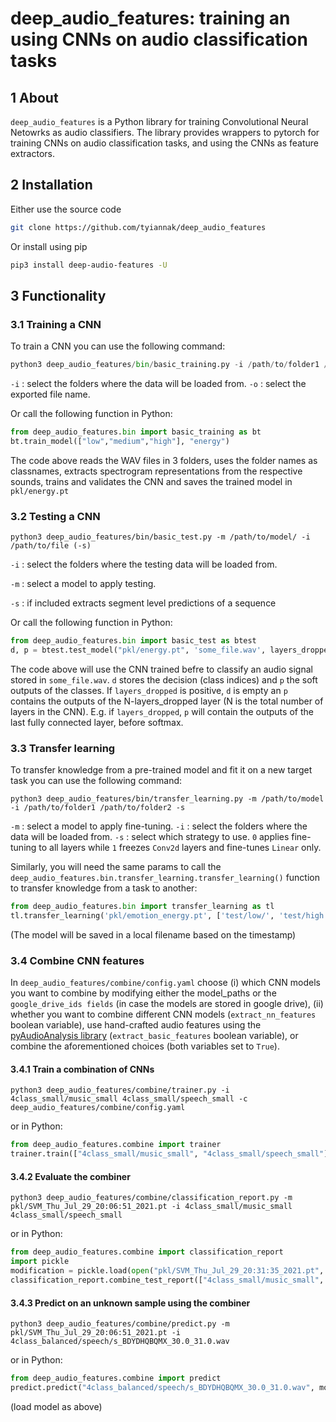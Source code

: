
# deep_audio_features: training an using CNNs on audio classification tasks 
## 1 About
`deep_audio_features` is a Python library for training Convolutional Neural Netowrks 
as audio classifiers. The library provides wrappers to pytorch for training CNNs
on audio classification tasks, and using the CNNs as feature extractors. 

## 2 Installation
Εither use the source code

```bash
git clone https://github.com/tyiannak/deep_audio_features
```

Or install using pip
```bash
pip3 install deep-audio-features -U 
```


## 3 Functionality

### 3.1 Training a CNN

To train a CNN you can use the following command:
```python
python3 deep_audio_features/bin/basic_training.py -i /path/to/folder1 /path/to/folder2
```
`-i` : select the folders where the data will be loaded from.
`-o` : select the exported file name.

Or call the following function in Python:
```python
from deep_audio_features.bin import basic_training as bt
bt.train_model(["low","medium","high"], "energy")
```
The code above reads the WAV files in 3 folders, uses the folder names as classnames, extracts 
spectrogram representations from the respective sounds, trains and validates the CNN and saves the 
trained model in `pkl/energy.pt`

### 3.2 Testing a CNN

```
python3 deep_audio_features/bin/basic_test.py -m /path/to/model/ -i /path/to/file (-s)
```
`-i` : select the folders  where the testing data will be loaded from.

`-m` : select a model to apply testing.

`-s`  : if included extracts segment level predictions of a sequence

Or call the following function in Python:
```python
from deep_audio_features.bin import basic_test as btest
d, p = btest.test_model("pkl/energy.pt", 'some_file.wav', layers_dropped=0, test_segmentation=False)
```
The code above will use the CNN trained befre to classify an audio signal stored in `some_file.wav`.
`d` stores the decision (class indices) and `p` the soft outputs of the classes. 
If `layers_dropped` is positive, `d` is empty an `p` contains the outputs of the N-layers_dropped layer (N is the total number of layers in the CNN).
E.g. if `layers_dropped`, `p` will contain the outputs of the last fully connected layer, before softmax.

### 3.3 Transfer learning 

To transfer knowledge from a pre-trained model and fit it on a new target task you can use the following command:
```
python3 deep_audio_features/bin/transfer_learning.py -m /path/to/model -i /path/to/folder1 /path/to/folder2 -s
```
`-m` : select a model to apply fine-tuning.
`-i` : select the folders where the data will be loaded from.
`-s` : select which strategy to use. `0` applies fine-tuning to all layers 
while `1` freezes `Conv2d` layers and fine-tunes `Linear` only.

Similarly, you will need the same params to call the `deep_audio_features.bin.transfer_learning.transfer_learning()` 
function to transfer knowledge from a task to another:
```python
from deep_audio_features.bin import transfer_learning as tl
tl.transfer_learning('pkl/emotion_energy.pt', ['test/low/', 'test/high'] , strategy=0)
```
(The model will be saved in a local filename based on the timestamp)

### 3.4 Combine CNN features

In `deep_audio_features/combine/config.yaml` choose 
(i) which CNN models you want to combine by 
modifying either the model_paths or the 
`google_drive_ids fields` (in case the models are stored in google drive),
 (ii) whether you want to combine different CNN 
 models (`extract_nn_features` boolean variable), 
 use hand-crafted audio features using the [pyAudioAnalysis library](https://github.com/tyiannak/pyAudioAnalysis)
 (`extract_basic_features` boolean variable), 
 or combine the aforementioned choices 
 (both variables set to `True`).

#### 3.4.1 Train a combination of CNNs
```
python3 deep_audio_features/combine/trainer.py -i 4class_small/music_small 4class_small/speech_small -c deep_audio_features/combine/config.yaml
```
or in Python:
```python
from deep_audio_features.combine import trainer
trainer.train(["4class_small/music_small", "4class_small/speech_small"], None, "config.yaml")
```

#### 3.4.2 Evaluate the combiner
```
python3 deep_audio_features/combine/classification_report.py -m pkl/SVM_Thu_Jul_29_20:06:51_2021.pt -i 4class_small/music_small 4class_small/speech_small
```
or in Python:
```python
from deep_audio_features.combine import classification_report
import pickle
modification = pickle.load(open("pkl/SVM_Thu_Jul_29_20:31:35_2021.pt", 'rb'))
classification_report.combine_test_report(["4class_small/music_small", "4class_small/speech_small"], modification)
```
#### 3.4.3 Predict on an unknown sample using the combiner
```
python3 deep_audio_features/combine/predict.py -m pkl/SVM_Thu_Jul_29_20:06:51_2021.pt -i 4class_balanced/speech/s_BDYDHQBQMX_30.0_31.0.wav
```
or in Python:
```python
from deep_audio_features.combine import predict
predict.predict("4class_balanced/speech/s_BDYDHQBQMX_30.0_31.0.wav", modification)
```
(load model as above)
